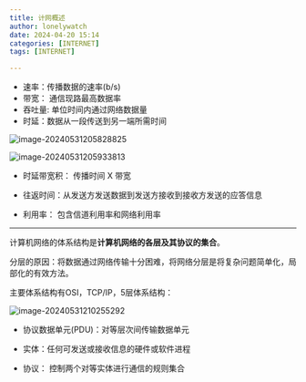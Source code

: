 ```yaml
---
title: 计网概述
author: lonelywatch
date: 2024-04-20 15:14
categories: [INTERNET]
tags: [INTERNET]  

---
```


- 速率：传播数据的速率(b/s)
- 带宽： 通信现路最高数据率
- 吞吐量: 单位时间内通过网络数据量
- 时延：数据从一段传送到另一端所需时间

![image-20240531205828825](https://lonelywatch-1306651324.cos.ap-beijing.myqcloud.com/image-20240531205828825.png)

![image-20240531205933813](https://lonelywatch-1306651324.cos.ap-beijing.myqcloud.com/image-20240531205933813.png)

- 时延带宽积： 传播时间 X 带宽

- 往返时间：从发送方发送数据到发送方接收到接收方发送的应答信息
- 利用率： 包含信道利用率和网络利用率

---

计算机网络的体系结构是**计算机网络的各层及其协议的集合**。

分层的原因：将数据通过网络传输十分困难，将网络分层是将复杂问题简单化，局部化的有效方法。

主要体系结构有OSI，TCP/IP，5层体系结构：

![image-20240531210255292](https://lonelywatch-1306651324.cos.ap-beijing.myqcloud.com/image-20240531210255292.png)

- 协议数据单元(PDU)：对等层次间传输数据单元

- 实体：任何可发送或接收信息的硬件或软件进程
- 协议： 控制两个对等实体进行通信的规则集合